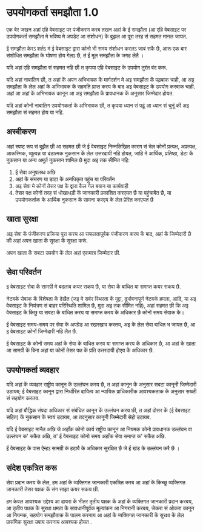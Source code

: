 # उपयोगकर्ता समझौता 1.0

एक बेर जखन अहां एहि वेबसाइट पर पंजीकरण करब तखन अहां कें ई समझौता (आ एहि वेबसाइट पर उपयोगकर्ता समझौता मे भविष्य मे अपडेट आ संशोधन) कें बुझल आ पूरा तरह सं सहमत मानल जायत.

ई समझौता केरऽ शर्तऽ म॑ ई वेबसाइट द्वारा कोनो भी समय संशोधन करलऽ जाब॑ सकै छै, आरू एक बार संशोधित समझौता के घोषणा होय गेलऽ छै, त॑ ई मूल समझौता के जगह लेतै ।

यदि अहां एहि समझौता सं सहमत नहि छी त कृपया एहि वेबसाइट के उपयोग तुरंत बंद करू.

यदि अहां नाबालिग छी, त अहां कें अपन अभिभावक कें मार्गदर्शन मे अइ समझौता कें पढ़बाक चाही, आ अइ समझौता कें लेल अहां कें अभिभावक कें सहमति प्राप्त करय कें बाद अइ वेबसाइट कें उपयोग करबाक चाही. अहां आ अहां कें अभिभावक कानून आ अइ समझौता कें प्रावधानक कें अनुसार जिम्मेदार होयत.

यदि अहां कोनों नाबालिग उपयोगकर्ता कें अभिभावक छी, त कृपया ध्यान सं पढ़ूं आ ध्यान सं चुनूं की अइ समझौता सं सहमत होय या नहि.

## अस्वीकरण

अहां स्पष्ट रूप सं बुझैत छी आ सहमत छी जे ई वेबसाइट निम्नलिखित कारण सं भेल कोनों प्रत्यक्ष, अप्रत्यक्ष, आकस्मिक, व्युत्पन्न या दंडात्मक नुकसान कें लेल उत्तरदायी नहि होयत, जाहि मे आर्थिक, प्रतिष्ठा, डेटा कें नुकसान या अन्य अमूर्त नुकसान शामिल छै मुदा अइ तक सीमित नहि:

1. ई सेवा अनुपलब्ध अछि
1. अहां कें संचरण या डाटा कें अनधिकृत पहुंच या परिवर्तन
1. अइ सेवा मे कोनों तेसर पक्ष कें द्वारा कैल गेल बयान या कार्यवाही
1. तेसर पक्ष कोनों तरह सं धोखाधड़ी कें जानकारी प्रकाशित करएयत छै या पहुंचाबैत छै, या उपयोगकर्ताक कें आर्थिक नुकसान कें सामना करएय कें लेल प्रेरित करएयत छै

## खाता सुरक्षा

अइ सेवा कें पंजीकरण प्रक्रिया पूरा करय आ सफलतापूर्वक पंजीकरण करय कें बाद, अहां कें जिम्मेदारी छै की अहां अपन खाता कें सुरक्षा कें सुरक्षा करूं.

अपन खाता कें सबटा उपयोग कें लेल अहां एकमात्र जिम्मेदार छी.

## सेवा परिवर्तन

इ वेबसाइट सेवा कें सामग्री मे बदलाव कयर सकय छै, या सेवा कें बाधित या समाप्त कयर सकय छै.

नेटवर्क सेवाक कें विशेषता कें देखैत (जइ मे सर्वर स्थिरता कें मुद्दा, दुर्भावनापूर्ण नेटवर्क हमला, आदि, या अइ वेबसाइट कें नियंत्रण सं बाहर परिस्थिति शामिल छै, मुदा अइ तक सीमित नहि), अहां सहमत छी कि अइ वेबसाइट कें किछु या सबटा कें बाधित करय या समाप्त करय कें अधिकार छै कोनों समय सेवाक कें।

ई वेबसाइट समय-समय पर सेवा कें अपग्रेड आ रखरखाव करतय, अइ कें लेल सेवा बाधित भ जायत छै, आ इ वेबसाइट कोनों जिम्मेदारी नहि लैत छै.

ई वेबसाइट कें कोनों समय अहां कें सेवा कें बाधित करय या समाप्त करय कें अधिकार छै, आ अहां कें खाता आ सामग्री कें बिना अहां या कोनों तेसर पक्ष कें प्रति उत्तरदायी होएय कें अधिकार छै.

## उपयोगकर्ता व्यवहार

यदि अहां कें व्यवहार राष्ट्रीय कानून कें उल्लंघन करय छै, त अहां कानून कें अनुसार सबटा कानूनी जिम्मेदारी उठायब; ई वेबसाइट कानून द्वारा निर्धारित दायित्व आ न्यायिक प्राधिकारीक आवश्यकताक कें अनुसार सख्ती सं सहयोग करतय.

यदि अहां बौद्धिक संपदा अधिकार सं संबंधित कानून कें उल्लंघन करय छी, त अहां दोसर कें (ई वेबसाइट सहित) कें नुकसान कें स्वयं उठायब, आ तदनुसार कानूनी जिम्मेदारी सेहो उठायब.

यदि ई वेबसाइट मानैत अछि जे अहाँक कोनो कार्य राष्ट्रीय कानून आ नियमक कोनो प्रावधानक उल्लंघन वा उल्लंघन क' सकैत अछि, त' ई वेबसाइट कोनो समय अहाँक सेवा समाप्त क' सकैत अछि.

ई वेबसाइट के पास ऐन्हऽ सामग्री क॑ हटाबै के अधिकार सुरक्षित छै जे ई खंड के उल्लंघन करै छै ।

## संदेश एकत्रित करू

सेवा प्रदान करय कें लेल, हम अहां कें व्यक्तिगत जानकारी एकत्रित करब आ अहां कें किच्छू व्यक्तिगत जानकारी तेसर पक्षक कें संग साझा कयर सकय छी.

हम केवल आवश्यक उद्देश्य आ दायरा कें भीतर तृतीय पक्षक कें अहां कें व्यक्तिगत जानकारी प्रदान करबय, आ तृतीय पक्षक कें सुरक्षा क्षमता कें सावधानीपूर्वक मूल्यांकन आ निगरानी करबय, जेकरा सं ओकरा कानून आ नियमक, सहयोग समझौताक कें पालन करनाय आ अहां कें व्यक्तिगत जानकारी कें सुरक्षा कें लेल प्रासंगिक सुरक्षा उपाय करनाय आवश्यक होयत .
